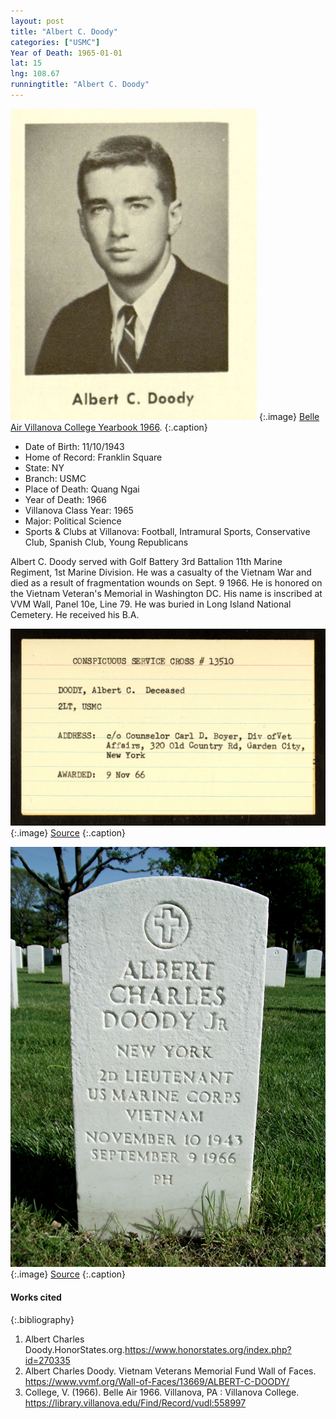 ```yaml
---
layout: post
title: "Albert C. Doody"
categories: ["USMC"]
Year of Death: 1965-01-01
lat: 15
lng: 108.67
runningtitle: "Albert C. Doody"
---
```

![Albert C. Doody](images/albertc.doodybelleair.png)
   {:.image}
[Belle Air Villanova College Yearbook 1966](https://library.villanova.edu/Find/Record/vudl:558997).
  {:.caption}

* Date of Birth: 11/10/1943
* Home of Record: Franklin Square
* State: NY
* Branch: USMC
* Place of Death: Quang Ngai
* Year of Death: 1966
* Villanova Class Year: 1965
* Major: Political Science
* Sports & Clubs at Villanova: Football, Intramural Sports, Conservative Club, Spanish Club, Young Republicans

Albert C. Doody served with Golf Battery 3rd Battalion 11th Marine Regiment, 1st Marine Division. He was a casualty of the Vietnam War and died as a result of fragmentation wounds on Sept. 9 1966. He is honored on the Vietnam Veteran's Memorial in Washington DC. His name is inscribed at VVM Wall, Panel 10e, Line 79. He was buried in Long Island National Cemetery. He received his B.A.

![Medal](images/doodymedal.jpg)
   {:.image}
[Source](https://www.honorstates.org/index.php?id=270335)
  {:.caption}

![Grave](images/doodygrave.jpg)
  {:.image}
[Source](https://www.honorstates.org/index.php?id=270335)
  {:.caption}

#### Works cited

{:.bibliography}
1. Albert Charles Doody.HonorStates.org.<https://www.honorstates.org/index.php?id=270335>
2. Albert Charles Doody. Vietnam Veterans Memorial Fund Wall of Faces. <https://www.vvmf.org/Wall-of-Faces/13669/ALBERT-C-DOODY/>
3. College, V. (1966). Belle Air 1966. Villanova, PA : Villanova College. <https://library.villanova.edu/Find/Record/vudl:558997>
